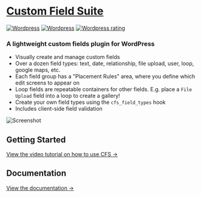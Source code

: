 # [Custom Field Suite](http://customfieldsuite.com/)

[![Wordpress](https://img.shields.io/wordpress/plugin/dt/custom-field-suite.svg)](https://wordpress.org/plugins/custom-field-suite/)
[![Wordpress](https://img.shields.io/wordpress/v/custom-field-suite.svg)](https://wordpress.org/plugins/custom-field-suite/)
[![Wordpress rating](https://img.shields.io/wordpress/plugin/r/custom-field-suite.svg)](https://wordpress.org/plugins/custom-field-suite/)

### A lightweight custom fields plugin for WordPress

* Visually create and manage custom fields
* Over a dozen field types: text, date, relationship, file upload, user, loop, google maps, etc.
* Each field group has a "Placement Rules" area, where you define which edit screens to appear on
* Loop fields are repeatable containers for other fields. E.g. place a `File Upload` field into a loop to create a gallery!
* Create your own field types using the `cfs_field_types` hook
* Includes client-side field validation

![Screenshot](http://customfieldsuite.com/wp-content/uploads/2011/10/intro-field-group.png)

## Getting Started
[View the video tutorial on how to use CFS →](http://customfieldsuite.com/docs/how-to-use-cfs/)

## Documentation
[View the documentation →](http://customfieldsuite.com/projects/cfs/documentation/)
